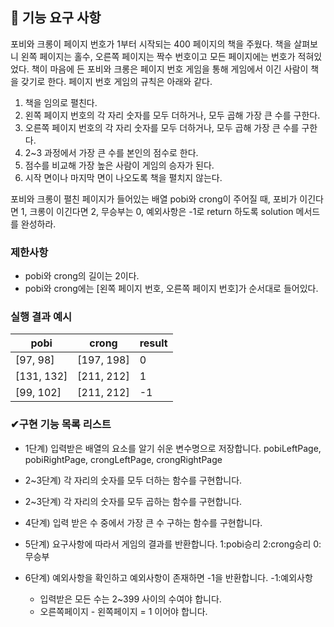 ## 🚀 기능 요구 사항

포비와 크롱이 페이지 번호가 1부터 시작되는 400 페이지의 책을 주웠다. 책을 살펴보니 왼쪽 페이지는 홀수, 오른쪽 페이지는 짝수 번호이고 모든 페이지에는 번호가 적혀있었다. 책이 마음에 든 포비와 크롱은 페이지 번호 게임을 통해 게임에서 이긴 사람이 책을 갖기로 한다. 페이지 번호 게임의 규칙은 아래와 같다.

1. 책을 임의로 펼친다.
2. 왼쪽 페이지 번호의 각 자리 숫자를 모두 더하거나, 모두 곱해 가장 큰 수를 구한다.
3. 오른쪽 페이지 번호의 각 자리 숫자를 모두 더하거나, 모두 곱해 가장 큰 수를 구한다.
4. 2~3 과정에서 가장 큰 수를 본인의 점수로 한다.
5. 점수를 비교해 가장 높은 사람이 게임의 승자가 된다.
6. 시작 면이나 마지막 면이 나오도록 책을 펼치지 않는다.

포비와 크롱이 펼친 페이지가 들어있는 배열 pobi와 crong이 주어질 때, 포비가 이긴다면 1, 크롱이 이긴다면 2, 무승부는 0, 예외사항은 -1로 return 하도록 solution 메서드를 완성하라.

### 제한사항

-   pobi와 crong의 길이는 2이다.
-   pobi와 crong에는 [왼쪽 페이지 번호, 오른쪽 페이지 번호]가 순서대로 들어있다.

### 실행 결과 예시

| pobi       | crong      | result |
| ---------- | ---------- | ------ |
| [97, 98]   | [197, 198] | 0      |
| [131, 132] | [211, 212] | 1      |
| [99, 102]  | [211, 212] | -1     |

### ✔구현 기능 목록 리스트

-   1단계) 입력받은 배열의 요소를 알기 쉬운 변수명으로 저장합니다. pobiLeftPage, pobiRightPage, crongLeftPage, crongRightPage
-   2~3단계) 각 자리의 숫자를 모두 더하는 함수를 구현합니다.
-   2~3단계) 각 자리의 숫자를 모두 곱하는 함수를 구현합니다.

-   4단계) 입력 받은 수 중에서 가장 큰 수 구하는 함수를 구현합니다.
-   5단계) 요구사항에 따라서 게임의 결과를 반환합니다. 1:pobi승리 2:crong승리 0:무승부
-   6단계) 예외사항을 확인하고 예외사항이 존재하면 -1을 반환합니다. -1:예외사항

    -   입력받은 모든 수는 2~399 사이의 수여야 합니다.
    -   오른쪽페이지 - 왼쪽페이지 = 1 이어야 합니다.

